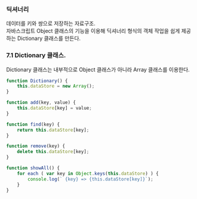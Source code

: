 ### 딕셔너리

데이터를 키와 쌍으로 저장하는 자료구조.  
자바스크립트 Object 클래스의 기능을 이용해 딕셔너리 형식의 객체 작업을 쉽게 제공하는 Dictionary 클래스를 만든다.

### 7.1 Dictionary 클래스.
Dictionary 클래스는 내부적으로 Object 클래스가 아니라 Array 클래스를 이용한다.  

```js
function Dictionary() {
    this.dataStore = new Array();
}

function add(key, value) {
    this.dataStore[key] = value;
}

function find(key) {
    return this.dataStore[key];
}

function remove(key) {
    delete this.dataStore[key];
}

function showAll() {
    for each ( var key in Object.keys(this.dataStore) ) {
        console.log(` {key} => {this.dataStore[key]}`);
    }
}


```
